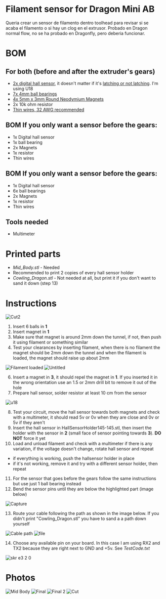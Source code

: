 # Filament sensor for Dragon Mini AB
Queria crear un sensor de filamento dentro toolhead para revisar si se acaba el filamento o si hay un clog en el extrusor. Probado en Dragon normal flow, no se ha probado en Dragonfly, pero deberia funcionar.

# BOM
## For both (before and after the extruder's gears)
- [2x digital hall sensor](http://aliexpress.com/item/32312432947.html), it doesn't matter if it's [latching or not latching](https://maker.pro/arduino/tutorial/how-to-use-a-hall-effect-sensor-with-arduino). I'm using U18
- [7x 4mm ball bearings](http://www.aliexpress.com/item/1005002383413769.html)
- [4x 5mm x 3mm Round Neodymium Magnets](https://www.aliexpress.com/item/1005002226737225.html)
- 2x 10k ohm resistor
- [Thin wires, 32 AWG recommended](https://www.aliexpress.com/item/32882386535.html)

## BOM If you only want a sensor before the gears:
- 1x Digital hall sensor
- 1x ball bearing
- 2x Magnets
- 1x resistor
- Thin wires

## BOM If you only want a sensor before the gears:
- 1x Digital hall sensor
- 6x ball bearings
- 2x Magnets
- 1x resistor
- Thin wires

## Tools needed
- Multimeter

# Printed parts
- _Mid_Body.stl_ - Needed
- Recommended to print 2 copies of every hall sensor holder
- _Cowling_Dragon.stl_ - Not needed at all, but print it if you don't want to sand it down (step 13)

# Instructions
![Cut2](https://user-images.githubusercontent.com/67475249/132077526-349f1146-a096-41ef-b85d-1fae97070d25.png)
1. Insert 6 balls in **1**
2. Insert magnet in **1**
3. Make sure that magnet is around 2mm down the tunnel, if not, then push it using filament or something similar
4. Test your clearances by inserting filament, when there is no filament the magnet should be 2mm down the tunnel and when the filament is loaded, the magnet should raise up about 2mm

![Filament loaded](https://user-images.githubusercontent.com/67475249/132095333-1b69d459-0445-4db0-bcaa-d3d98d68a5bc.PNG)
![Untitled](https://user-images.githubusercontent.com/67475249/132095385-33e1fe7b-fb2e-4527-8164-fc9859a71c98.png)

6. Insert a magnet in **3**, it should repel the magnet in **1**. If you inserted it in the wrong orientation use an 1.5 or 2mm drill bit to remove it out of the hole
7. Prepare hall sensor, solder resistor at least 10 cm from the sensor

 ![u18](https://user-images.githubusercontent.com/67475249/132078144-125efee8-cbf2-4fad-b4a4-a07cc85edf7b.PNG)
 
8. Test your circuit, move the hall sensor towards both magnets and check with a multimeter, it should read 5v or 0v when they are close and 0v or 5v if they aren't 
9. Insert the hall sensor in HallSensorHolder145-145.stl, then insert the holder with the sensor in **2** (small face of sensor pointing towards **3**). **DO NOT** force it yet
10. Load and unload filament and check with a multimeter if there is any variation, if the voltage doesn't change, rotate hall sensor and repeat
   * if everything is working, push the hallsensor holder in place
   * if it's not working, remove it and try with a different sensor holder, then repeat
11. For the sensor that goes before the gears follow the same instructions but use just 1 ball bearing instead
12. Bend the sensor pins until they are below the highlighted part (image below)

![Capture](https://user-images.githubusercontent.com/67475249/132079892-3765e3a6-2719-4336-a23c-b147f8357271.PNG)

13. Route your cable following the path as shown in the image below. If you didn't print "Cowling_Dragon.stl" you have to sand a a path down yourself

![Cable path](https://user-images.githubusercontent.com/67475249/132078872-913ee597-7d4d-4c8c-8d2f-637c7ced4135.jpeg)
![file](https://user-images.githubusercontent.com/67475249/132079048-aeaa3e7a-c9e1-4481-bddb-add37ee8c292.PNG)

14. Choose any available pin on your board. In this case I am using RX2 and TX2 because they are right next to GND and +5v. See _TestCode.txt_
 
 ![skr e3 2 0](https://user-images.githubusercontent.com/67475249/132079748-d0abf244-5354-479a-8e0c-bf18af6764ff.png)

# Photos
![Mid Body](https://user-images.githubusercontent.com/67475249/131930646-4e525b9a-e959-4d66-a8ba-3105bf5979fa.png)
![Final](https://user-images.githubusercontent.com/67475249/131932295-15f4ab81-08fd-4978-9525-03dfe47383a3.jpeg)
![Final 2](https://user-images.githubusercontent.com/67475249/131932313-80a32543-3dc1-4280-85ae-4797c5f7eb73.jpeg)
![Cut](https://user-images.githubusercontent.com/67475249/131930642-4eed7b00-6c50-4ca0-8c28-58445fdcd040.png)
